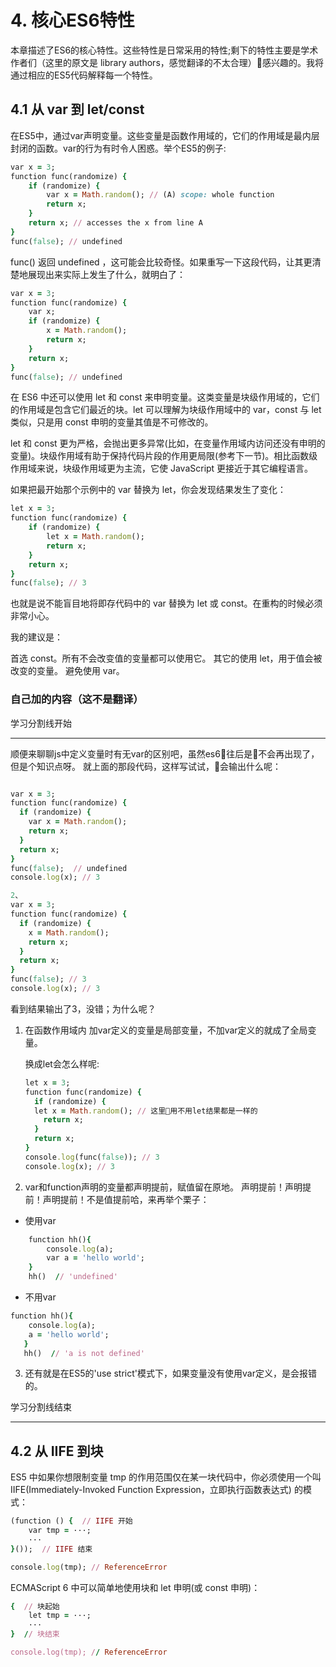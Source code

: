 # 4. 核心ES6特性

本章描述了ES6的核心特性。这些特性是日常采用的特性;剩下的特性主要是学术作者们（这里的原文是 library authors，感觉翻译的不太合理）感兴趣的。我将通过相应的ES5代码解释每一个特性。

## 4.1  从 var 到 let/const

在ES5中，通过var声明变量。这些变量是函数作用域的，它们的作用域是最内层封闭的函数。var的行为有时令人困惑。举个ES5的例子:

``` ruby
var x = 3;
function func(randomize) {
    if (randomize) {
        var x = Math.random(); // (A) scope: whole function
        return x;
    }
    return x; // accesses the x from line A
}
func(false); // undefined
```

func() 返回 undefined ，这可能会比较奇怪。如果重写一下这段代码，让其更清楚地展现出来实际上发生了什么，就明白了：

``` ruby
var x = 3;
function func(randomize) {
    var x;
    if (randomize) {
        x = Math.random();
        return x;
    }
    return x;
}
func(false); // undefined
```

在 ES6 中还可以使用 let 和 const 来申明变量。这类变量是块级作用域的，它们的作用域是包含它们最近的块。let 可以理解为块级作用域中的 var，const 与 let 类似，只是用 const 申明的变量其值是不可修改的。

let 和 const 更为严格，会抛出更多异常(比如，在变量作用域内访问还没有申明的变量)。块级作用域有助于保持代码片段的作用更局限(参考下一节)。相比函数级作用域来说，块级作用域更为主流，它使 JavaScript 更接近于其它编程语言。

如果把最开始那个示例中的 var 替换为 let，你会发现结果发生了变化：

```ruby
let x = 3;
function func(randomize) {
    if (randomize) {
        let x = Math.random();
        return x;
    }
    return x;
}
func(false); // 3
```

也就是说不能盲目地将即存代码中的 var 替换为 let 或 const。在重构的时候必须非常小心。

我的建议是：

首选 const。所有不会改变值的变量都可以使用它。
其它的使用 let，用于值会被改变的变量。
避免使用 var。

### 自己加的内容（这不是翻译）

学习分割线开始

---

顺便来聊聊js中定义变量时有无var的区别吧，虽然es6往后是不会再出现了，但是个知识点呀。
就上面的那段代码，这样写试试，会输出什么呢：

```ruby

var x = 3;
function func(randomize) {
  if (randomize) {
    var x = Math.random();
    return x;
  }
  return x;
}
func(false);  // undefined
console.log(x); // 3

2、
var x = 3;
function func(randomize) {
  if (randomize) {
    x = Math.random();
    return x;
  }
  return x;
}
func(false); // 3
console.log(x); // 3

```

看到结果输出了3，没错；为什么呢？

1. 在函数作用域内 加var定义的变量是局部变量，不加var定义的就成了全局变量。

    换成let会怎么样呢:

    ``` ruby
    let x = 3;
    function func(randomize) {
      if (randomize) {
      let x = Math.random(); // 这里用不用let结果都是一样的
        return x;
      }
      return x;
    }
    console.log(func(false)); // 3
    console.log(x); // 3
    ```

2. var和function声明的变量都声明提前，赋值留在原地。 声明提前！声明提前！声明提前！不是值提前哈，来再举个栗子：

* 使用var

``` ruby
    function hh(){
        console.log(a);
        var a = 'hello world';
    }
    hh()  // 'undefined'
```

* 不用var

``` ruby
function hh(){
    console.log(a);
    a = 'hello world';
   }
   hh()  // 'a is not defined'
```

3. 还有就是在ES5的'use strict'模式下，如果变量没有使用var定义，是会报错的。

学习分割线结束

---

## 4.2 从 IIFE 到块

ES5 中如果你想限制变量 tmp 的作用范围仅在某一块代码中，你必须使用一个叫 IIFE(Immediately-Invoked Function Expression，立即执行函数表达式) 的模式：

```ruby
(function () {  // IIFE 开始
    var tmp = ···;
    ···
}());  // IIFE 结束

console.log(tmp); // ReferenceError
```

ECMAScript 6 中可以简单地使用块和 let 申明(或 const 申明)：

```ruby
{  // 块起始
    let tmp = ···;
    ···
}  // 块结束

console.log(tmp); // ReferenceError
```
